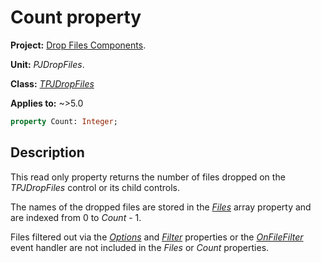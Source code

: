 # Count property

**Project:** [Drop Files Components](../API.md).

**Unit:** _PJDropFiles_.

**Class:** _[TPJDropFiles](./TPJDropFiles.md)_

**Applies to:** ~>5.0

```pascal
property Count: Integer;
```

## Description

This read only property returns the number of files dropped on the _TPJDropFiles_ control or its child controls.

The names of the dropped files are stored in the _[Files](./TPJDropFiles-Files.md)_ array property and are indexed from 0 to _Count_ - 1.

Files filtered out via the _[Options](./TPJDropFiles-Options.md)_ and _[Filter](./TPJDropFiles-Filter.md)_ properties or the _[OnFileFilter](./TPJDropFiles-OnFileFilter.md)_ event handler are not included in the _Files_ or _Count_ properties.
